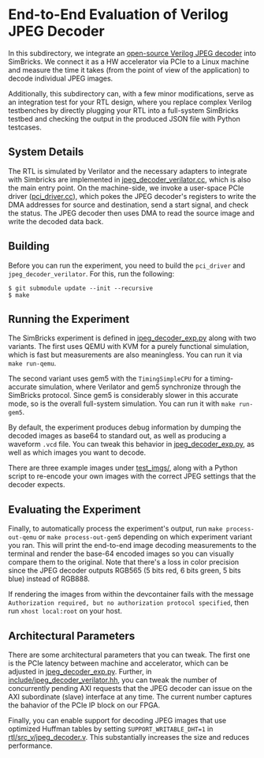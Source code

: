 # End-to-End Evaluation of Verilog JPEG Decoder

In this subdirectory, we integrate an [open-source Verilog JPEG
decoder](https://github.com/ultraembedded/core_jpeg_decoder) into SimBricks. We
connect it as a HW accelerator via PCIe to a Linux machine and measure the time
it takes (from the point of view of the application) to decode individual JPEG
images.

Additionally, this subdirectory can, with a few minor modifications, serve as an
integration test for your RTL design, where you replace complex Verilog
testbenches by directly plugging your RTL into a full-system SimBricks testbed
and checking the output in the produced JSON file with Python testcases.


## System Details
The RTL is simulated by Verilator and the necessary adapters to integrate with
Simbricks are implemented in
[jpeg_decoder_verilator.cc](./jpeg_decoder_verilator.cc), which is also the main
entry point. On the machine-side, we invoke a user-space PCIe driver
([pci_driver.cc](./pci_driver.cc)), which pokes the JPEG decoder's registers to
write the DMA addresses for source and destination, send a start signal, and
check the status. The JPEG decoder then uses DMA to read the source image and
write the decoded data back.

## Building

Before you can run the experiment, you need to build the `pci_driver` and
`jpeg_decoder_verilator`. For this, run the following:
```shell
$ git submodule update --init --recursive
$ make
```

## Running the Experiment

The SimBricks experiment is defined in
[jpeg_decoder_exp.py](./jpeg_decoder_exp.py) along with two variants. The first
uses QEMU with KVM for a purely functional simulation, which is fast but
measurements are also meaningless. You can run it via `make run-qemu`.

The second variant uses gem5 with the `TimingSimpleCPU` for a timing-accurate
simulation, where Verilator and gem5 synchronize through the SimBricks protocol.
Since gem5 is considerably slower in this accurate mode, so is the overall
full-system simulation. You can run it with `make run-gem5`.

By default, the experiment produces debug information by dumping the decoded
images as base64 to standard out, as well as producing a waveform `.vcd` file.
You can tweak this behavior in [jpeg_decoder_exp.py](./jpeg_decoder_exp.py), as
well as which images you want to decode.

There are three example images under [test_imgs/](./test_imgs/), along with a
Python script to re-encode your own images with the correct JPEG settings that
the decoder expects.

## Evaluating the Experiment

Finally, to automatically process the experiment's output, run `make
process-out-qemu` or `make process-out-gem5` depending on which experiment
variant you ran. This will print the end-to-end image decoding measurements to
the terminal and render the base-64 encoded images so you can visually compare
them to the original. Note that there's a loss in color precision since the JPEG
decoder outputs RGB565 (5 bits red, 6 bits green, 5 bits blue) instead of
RGB888.

If rendering the images from within the devcontainer fails with the message
`Authorization required, but no authorization protocol specified`, then run
`xhost local:root` on your host.

## Architectural Parameters

There are some architectural parameters that you can tweak. The first one is the
PCIe latency between machine and accelerator, which can be adjusted in
[jpeg_decoder_exp.py](./jpeg_decoder_exp.py). Further, in
[include/jpeg_decoder_verilator.hh](include/jpeg_decoder_verilator.hh), you can
tweak the number of concurrently pending AXI requests that the JPEG decoder can
issue on the AXI subordinate (slave) interface at any time. The current number
captures the bahavior of the PCIe IP block on our FPGA.

Finally, you can enable support for decoding JPEG images that use optimized
Huffman tables by setting `SUPPORT_WRITABLE_DHT=1` in
[rtl/src_v/jpeg_decoder.v](rtl/src_v/jpeg_decoder.v). This substantially
increases the size and reduces performance.